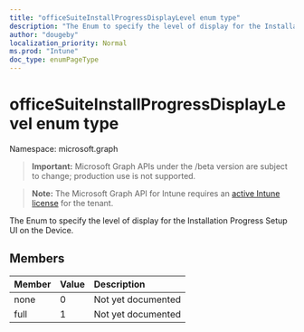 ```yaml
---
title: "officeSuiteInstallProgressDisplayLevel enum type"
description: "The Enum to specify the level of display for the Installation Progress Setup UI on the Device."
author: "dougeby"
localization_priority: Normal
ms.prod: "Intune"
doc_type: enumPageType
---
```


# officeSuiteInstallProgressDisplayLevel enum type

Namespace: microsoft.graph

> **Important:** Microsoft Graph APIs under the /beta version are subject to change; production use is not supported.

> **Note:** The Microsoft Graph API for Intune requires an [active Intune license](https://go.microsoft.com/fwlink/?linkid=839381) for the tenant.

The Enum to specify the level of display for the Installation Progress Setup UI on the Device.

## Members
|Member|Value|Description|
|:---|:---|:---|
|none|0|Not yet documented|
|full|1|Not yet documented|




